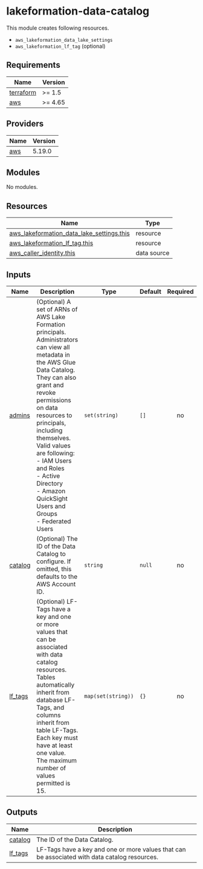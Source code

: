 # lakeformation-data-catalog

This module creates following resources.

- `aws_lakeformation_data_lake_settings`
- `aws_lakeformation_lf_tag` (optional)

<!-- BEGINNING OF PRE-COMMIT-TERRAFORM DOCS HOOK -->
## Requirements

| Name | Version |
|------|---------|
| <a name="requirement_terraform"></a> [terraform](#requirement\_terraform) | >= 1.5 |
| <a name="requirement_aws"></a> [aws](#requirement\_aws) | >= 4.65 |

## Providers

| Name | Version |
|------|---------|
| <a name="provider_aws"></a> [aws](#provider\_aws) | 5.19.0 |

## Modules

No modules.

## Resources

| Name | Type |
|------|------|
| [aws_lakeformation_data_lake_settings.this](https://registry.terraform.io/providers/hashicorp/aws/latest/docs/resources/lakeformation_data_lake_settings) | resource |
| [aws_lakeformation_lf_tag.this](https://registry.terraform.io/providers/hashicorp/aws/latest/docs/resources/lakeformation_lf_tag) | resource |
| [aws_caller_identity.this](https://registry.terraform.io/providers/hashicorp/aws/latest/docs/data-sources/caller_identity) | data source |

## Inputs

| Name | Description | Type | Default | Required |
|------|-------------|------|---------|:--------:|
| <a name="input_admins"></a> [admins](#input\_admins) | (Optional) A set of ARNs of AWS Lake Formation principals. Administrators can view all metadata in the AWS Glue Data Catalog. They can also grant and revoke permissions on data resources to principals, including themselves. Valid values are following:<br>  - IAM Users and Roles<br>  - Active Directory<br>  - Amazon QuickSight Users and Groups<br>  - Federated Users | `set(string)` | `[]` | no |
| <a name="input_catalog"></a> [catalog](#input\_catalog) | (Optional) The ID of the Data Catalog to configure. If omitted, this defaults to the AWS Account ID. | `string` | `null` | no |
| <a name="input_lf_tags"></a> [lf\_tags](#input\_lf\_tags) | (Optional) LF-Tags have a key and one or more values that can be associated with data catalog resources. Tables automatically inherit from database LF-Tags, and columns inherit from table LF-Tags. Each key must have at least one value. The maximum number of values permitted is 15. | `map(set(string))` | `{}` | no |

## Outputs

| Name | Description |
|------|-------------|
| <a name="output_catalog"></a> [catalog](#output\_catalog) | The ID of the Data Catalog. |
| <a name="output_lf_tags"></a> [lf\_tags](#output\_lf\_tags) | LF-Tags have a key and one or more values that can be associated with data catalog resources. |
<!-- END OF PRE-COMMIT-TERRAFORM DOCS HOOK -->
